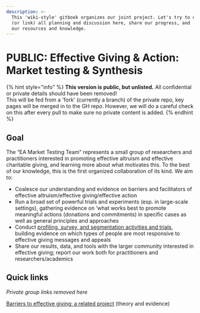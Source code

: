 ```yaml
---
description: >-
  This 'wiki-style' gitbook organizes our joint project. Let's try to organize
  (or link) all planning and discussion here, share our progress, and 'curate'
  our resources and knowledge.
---
```


# PUBLIC: Effective Giving & Action: Market testing & Synthesis

{% hint style="info" %}
**This version is public, but unlisted.** All confidential or private details should have been removed!\
This will be fed from a 'fork' (currently a branch) of the private repo, key pages will be merged in to the GH repo. However, we will do a careful check on this after every pull to make sure no private content is added.
{% endhint %}

## Goal

The “EA Market Testing Team” represents a small group of researchers and practitioners interested in promoting effective altruism and effective charitable giving, and learning more about what motivates this. To the best of our knowledge, this is the first organized collaboration of its kind. We aim to:

* Coalesce our understanding and evidence on barriers and facilitators of effective altruism/effective giving/effective action
* Run a broad set of powerful trials and experiments (esp. in large-scale settings), gathering evidence on ‘what works best to promote meaningful actions (donations and commitments) in specific cases as well as general principles and approaches
* Conduct [profiling, survey, and segmentation activities and trials](broken-reference), building evidence on which types of people are most responsive to effective giving messages and appeals
* Share our results, data, and tools with the larger community interested in effective giving; report our work both for practitioners and researchers/academics

## **Quick links**

_Private group links removed here_

[Barriers to effective giving: a related project](https://daaronr.github.io/ea\_giving\_barriers/index.html) (theory and evidence)
